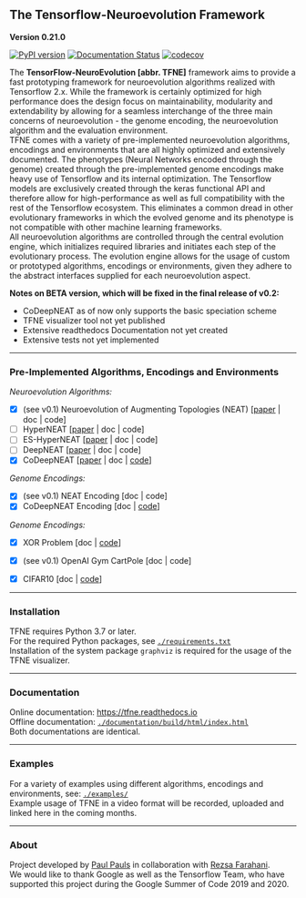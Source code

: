 ## The Tensorflow-Neuroevolution Framework ##

**Version 0.21.0**

[![PyPI version](https://badge.fury.io/py/tfne.svg)](https://badge.fury.io/py/tfne)
[![Documentation Status](https://readthedocs.org/projects/tfne/badge/?version=latest)](https://tfne.readthedocs.io/en/latest/?badge=latest)
[![codecov](https://codecov.io/gh/PaulPauls/Tensorflow-Neuroevolution/branch/dev_tfne_v0.2/graph/badge.svg)](https://codecov.io/gh/PaulPauls/Tensorflow-Neuroevolution)

The **TensorFlow-NeuroEvolution [abbr. TFNE]** framework aims to provide a fast prototyping framework for neuroevolution algorithms realized with Tensorflow 2.x. While the framework is certainly optimized for high performance does the design focus on maintainability, modularity and extendability by allowing for a seamless interchange of the three main concerns of neuroevolution - the genome encoding, the neuroevolution algorithm and the evaluation environment. \
TFNE comes with a variety of pre-implemented neuroevolution algorithms, encodings and environments that are all highly optimized and extensively documented. The phenotypes (Neural Networks encoded through the genome) created through the pre-implemented genome encodings make heavy use of Tensorflow and its internal optimization. The Tensorflow models are exclusively created through the keras functional API and therefore allow for high-performance as well as full compatibility with the rest of the Tensorflow ecosystem. This eliminates a common dread in other evolutionary frameworks in which the evolved genome and its phenotype is not compatible with other machine learning frameworks. \
All neuroevolution algorithms are controlled through the central evolution engine, which initializes required libraries and initiates each step of the evolutionary process. The evolution engine allows for the usage of custom or prototyped algorithms, encodings or environments, given they adhere to the abstract interfaces supplied for each neuroevolution aspect.

**Notes on BETA version, which will be fixed in the final release of v0.2:**
* CoDeepNEAT as of now only supports the basic speciation scheme
* TFNE visualizer tool not yet published
* Extensive readthedocs Documentation not yet created
* Extensive tests not yet implemented



---------------------------------------------------------

### Pre-Implemented Algorithms, Encodings and Environments ###

*Neuroevolution Algorithms:*
* [x] (see v0.1) Neuroevolution of Augmenting Topologies (NEAT) [[paper](http://nn.cs.utexas.edu/keyword?stanley:phd04) | doc | code]
* [ ] HyperNEAT [[paper](https://ieeexplore.ieee.org/document/6792316) | doc | code]
* [ ] ES-HyperNEAT [[paper](https://eplex.cs.ucf.edu/papers/risi_gecco10.pdf) | doc | code]
* [ ] DeepNEAT [[paper](https://arxiv.org/abs/1703.00548) | doc | code]
* [X] CoDeepNEAT [[paper](https://arxiv.org/abs/1703.00548) | doc | [code](./tfne/algorithms/codeepneat/)]

*Genome Encodings:*
* [X] (see v0.1) NEAT Encoding [doc | code]
* [X] CoDeepNEAT Encoding [doc | [code](./tfne/encodings/codeepneat/)]

*Genome Encodings:*
* [X] XOR Problem [doc | [code](./tfne/environments/xor_environment.py)]
* [X] (see v0.1) OpenAI Gym CartPole [doc | code]
* [X] CIFAR10 [doc | [code](./tfne/environments/cifar10_environment.py)]



---------------------------------------------------------

### Installation ###

TFNE requires Python 3.7 or later. \
For the required Python packages, see [`./requirements.txt`](./requirements.txt) \
Installation of the system package `graphviz` is required for the usage of the TFNE visualizer.



---------------------------------------------------------

### Documentation ###

Online documentation: https://tfne.readthedocs.io \
Offline documentation: [`./documentation/build/html/index.html`](./documentation/build/html/index.html) \
Both documentations are identical.



---------------------------------------------------------

### Examples ###

For a variety of examples using different algorithms, encodings and environments, see: [`./examples/`](./examples/) \
Example usage of TFNE in a video format will be recorded, uploaded and linked here in the coming months.



---------------------------------------------------------

### About ###

Project developed by [Paul Pauls](https://github.com/PaulPauls) in collaboration with [Rezsa Farahani](https://www.linkedin.com/in/rezsa). \
We would like to thank Google as well as the Tensorflow Team, who have supported this project during the Google Summer of Code 2019 and 2020.

